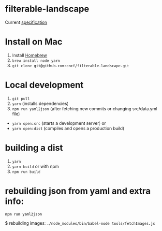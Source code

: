 
# filterable-landscape

Current [specification](https://docs.google.com/document/d/1QPVrXRjTWDQAwsbgSWutUmteXo0mTXcTvCNlz6qw0Uw/edit)

# Install on Mac
1. Install [Homebrew](https://brew.sh/)
2. `brew install node yarn`
3. `git clone git@github.com:cncf/filterable-landscape.git`

# Local development
1. `git pull`
2. `yarn` (installs dependencies)
3. `npm run yaml2json` (after fetching new commits or changing src/data.yml file)
* `yarn open:src` (starts a development server) or
* `yarn open:dist` (compiles and opens a production build)


# building a dist
   1. `yarn`
   2. `yarn build`
or with npm
   1. `npm run build`

# rebuilding json from yaml and extra info:
   `npm run yaml2json`

$ rebuilding images:
   `./node_modules/bin/babel-node tools/fetchImages.js`
